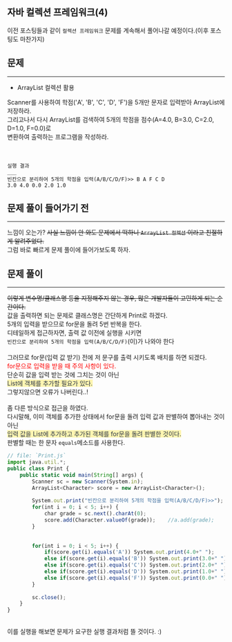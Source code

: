 ## 자바 컬렉션 프레임워크(4)
  이전 포스팅들과 같이 `컬렉션 프레임워크` 문제를 계속해서 풀어나갈 예정이다.(이후 포스팅도 마찬가지) <br>
  
  
## 문제
___
+ ArrayList 컬렉션 활용

Scanner를 사용하여 학점('A', 'B', 'C', 'D', 'F')을 5개만 문자로 입력받아 ArrayList에 저장하라.<br> 
그리고나서 다시 ArrayList를 검색하여 5개의 학점을 점수(A=4.0, B=3.0, C=2.0, D=1.0, F=0.0)로<br> 
변환하여 출력하는 프로그램을 작성하라.<br>
<br>
<br>

```
실행 결과
___
빈칸으로 분리하여 5개의 학점을 입력(A/B/C/D/F)>> B A F C D
3.0 4.0 0.0 2.0 1.0
```

## 문제 풀이 들어가기 전
  ___
  느낌이 오는가? ~~사실 느낌이 안 와도 문제에서 떡하니 `ArrayList 컬렉션` 이라고 친절하게 알려주었다.~~
  <br>
  그럼 바로 빠르게 문제 풀이에 들어가보도록 하자.
  
## 문제 풀이
  ___
  ~~이렇게 변수명/클래스명 등을 지정해주지 않는 경우, 많은 개발자들이 고민하게 되는 순간이다.~~
  <br>
  값을 출력하면 되는 문제로 클래스명은 간단하게 Print로 하겠다.<br>
  5개의 입력을 받으므로 for문을 돌려 5번 반복을 한다.<br>
  디테일하게 접근하자면, 출력 값 이전에 실행을 시키면<br> 
  `빈칸으로 분리하여 5개의 학점을 입력(A/B/C/D/F)`(이)가 나와야 한다
  <br>
  <br>
  그러므로 for문(입력 값 받기) 전에 저 문구를 출력 시키도록 배치를 하면 되겠다.<br>
  <span style="color:red">for문으로 입력을 받을 때 주의 사항이 있다.</span>
  <br>
  단순히 값을 입력 받는 것에 그치는 것이 아닌<br>
  <span style="color:#2D3748;background-color:#fff5b1;">List에 객체를 추가할 필요가 있다.</span>
  <br> 그렇지않으면 오류가 나버린다..!
  <br>
  <br>
  좀 다른 방식으로 접근을 하였다.<br>
  다시말해, 이미 객체를 추가한 상태에서 for문을 돌려 입력 값과 판별하여 뽑아내는 것이 아닌<br>
  <span style="color:#2D3748;background-color:#fff5b1;">입력 값을 List에 추가하고 추가된 객체를 for문을 돌려 판별한 것이다.</span>
  <br>
  판별할 때는 한 문자 `equals`메소드를 사용한다. 
  
```js
// file: `Print.js`
import java.util.*;
public class Print {
	public static void main(String[] args) {
		Scanner sc = new Scanner(System.in);
		ArrayList<Character> score = new ArrayList<Character>();
		
		System.out.print("빈칸으로 분리하여 5개의 학점을 입력(A/B/C/D/F)>>");
		for(int i = 0; i < 5; i++) {
			char grade = sc.next().charAt(0);
			score.add(Character.valueOf(grade));	//a.add(grade);
		}
		
		
		for(int i = 0; i < 5; i++) {
			if(score.get(i).equals('A')) System.out.print(4.0+" ");
			else if(score.get(i).equals('B')) System.out.print(3.0+" ");
			else if(score.get(i).equals('C')) System.out.print(2.0+" ");
			else if(score.get(i).equals('D')) System.out.print(1.0+" ");
			else if(score.get(i).equals('F')) System.out.print(0.0+" ");
		}
		
		sc.close();
	}
}
```
  <br>
  이를 실행을 해보면 문제가 요구한 실행 결과처럼 뜰 것이다. :)
